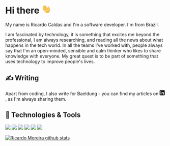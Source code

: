 # Hi there <img src="https://raw.githubusercontent.com/ricardomoreirab/ricardomoreirab/master/wave.gif" width="30px">

My name is Ricardo Caldas and I'm a software developer. I'm from Brazil.

I am fascinated by technology, it is something that excites me beyond the professional, I am always researching, and reading all the news about what happens in the tech world. In all the teams I've worked with, people always say that I'm an open-minded, sensible and calm thinker who likes to share knowledge with everyone. My great quest is to be part of something that uses technology to improve people's lives.

## &#x270d; Writing

Apart from coding, I also write for Baeldung - you can find my articles on [![LinkedIn][3.2]][3], as I'm always sharing them.

## 🔧 Technologies & Tools
![](https://img.shields.io/badge/OS-Linux-informational?style=flat&logo=linux&logoColor=white&color=2bbc8a)
![](https://img.shields.io/badge/Editor-IntelliJ_IDEA-informational?style=flat&logo=intellij-idea&logoColor=white&color=2bbc8a)
![](https://img.shields.io/badge/Code-JavaScript-informational?style=flat&logo=javascript&logoColor=white&color=2bbc8a)
![](https://img.shields.io/badge/Code-Java-informational?style=flat&logo=java&logoColor=white&color=2bbc8a)
![](https://img.shields.io/badge/Code-Kotlin-informational?style=flat&logo=kotlin&logoColor=white&color=2bbc8a)
![](https://img.shields.io/badge/Tools-Docker-informational?style=flat&logo=docker&logoColor=white&color=2bbc8a)

[![Ricardo Moreira github stats](https://github-readme-stats.vercel.app/api?username=ricardomoreirab&hide=issues,stars&count_private=trueshow_icons=true&theme=dark)](https://github.com/anuraghazra/github-readme-stats)


[3.2]: https://raw.githubusercontent.com/ricardomoreirab/ricardomoreirab/master/linkedin-3-16.png (LinkedIn)
[3]: https://www.linkedin.com/in/ricardombc/
